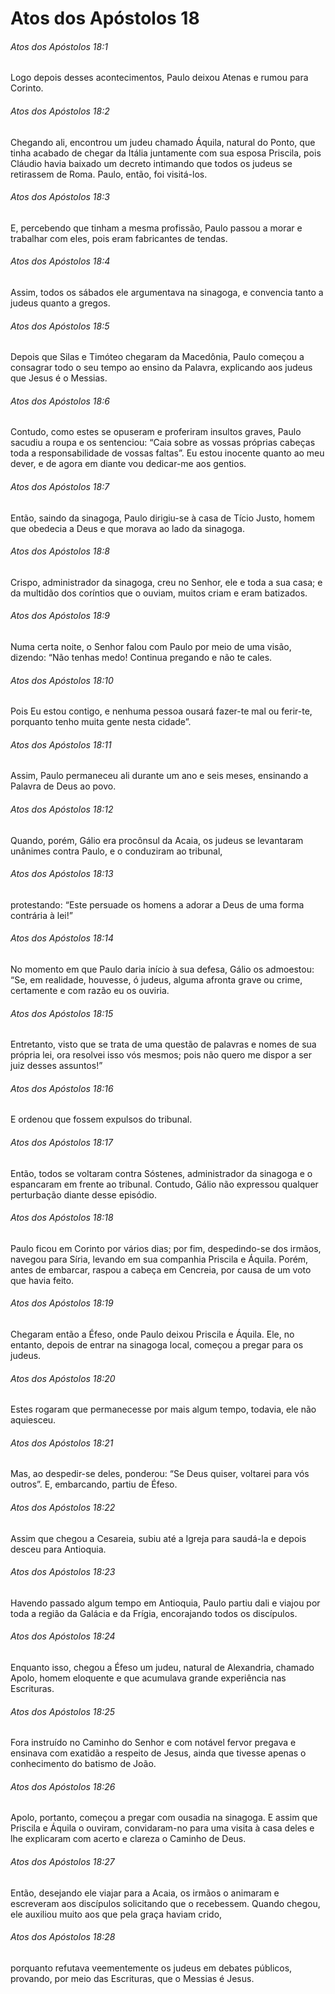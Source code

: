 # Atos dos Apóstolos 18

###### Atos dos Apóstolos 18:1

Logo depois desses acontecimentos, Paulo deixou Atenas e rumou para Corinto.

###### Atos dos Apóstolos 18:2

Chegando ali, encontrou um judeu chamado Áquila, natural do Ponto, que tinha acabado de chegar da Itália juntamente com sua esposa Priscila, pois Cláudio havia baixado um decreto intimando que todos os judeus se retirassem de Roma. Paulo, então, foi visitá-los.

###### Atos dos Apóstolos 18:3

E, percebendo que tinham a mesma profissão, Paulo passou a morar e trabalhar com eles, pois eram fabricantes de tendas.

###### Atos dos Apóstolos 18:4

Assim, todos os sábados ele argumentava na sinagoga, e convencia tanto a judeus quanto a gregos.

###### Atos dos Apóstolos 18:5

Depois que Silas e Timóteo chegaram da Macedônia, Paulo começou a consagrar todo o seu tempo ao ensino da Palavra, explicando aos judeus que Jesus é o Messias.

###### Atos dos Apóstolos 18:6

Contudo, como estes se opuseram e proferiram insultos graves, Paulo sacudiu a roupa e os sentenciou: “Caia sobre as vossas próprias cabeças toda a responsabilidade de vossas faltas”. Eu estou inocente quanto ao meu dever, e de agora em diante vou dedicar-me aos gentios.

###### Atos dos Apóstolos 18:7

Então, saindo da sinagoga, Paulo dirigiu-se à casa de Tício Justo, homem que obedecia a Deus e que morava ao lado da sinagoga.

###### Atos dos Apóstolos 18:8

Crispo, administrador da sinagoga, creu no Senhor, ele e toda a sua casa; e da multidão dos coríntios que o ouviam, muitos criam e eram batizados.

###### Atos dos Apóstolos 18:9

Numa certa noite, o Senhor falou com Paulo por meio de uma visão, dizendo: “Não tenhas medo! Continua pregando e não te cales.

###### Atos dos Apóstolos 18:10

Pois Eu estou contigo, e nenhuma pessoa ousará fazer-te mal ou ferir-te, porquanto tenho muita gente nesta cidade”.

###### Atos dos Apóstolos 18:11

Assim, Paulo permaneceu ali durante um ano e seis meses, ensinando a Palavra de Deus ao povo.

###### Atos dos Apóstolos 18:12

Quando, porém, Gálio era procônsul da Acaia, os judeus se levantaram unânimes contra Paulo, e o conduziram ao tribunal,

###### Atos dos Apóstolos 18:13

protestando: “Este persuade os homens a adorar a Deus de uma forma contrária à lei!”

###### Atos dos Apóstolos 18:14

No momento em que Paulo daria início à sua defesa, Gálio os admoestou: “Se, em realidade, houvesse, ó judeus, alguma afronta grave ou crime, certamente e com razão eu os ouviria.

###### Atos dos Apóstolos 18:15

Entretanto, visto que se trata de uma questão de palavras e nomes de sua própria lei, ora resolvei isso vós mesmos; pois não quero me dispor a ser juiz desses assuntos!”

###### Atos dos Apóstolos 18:16

E ordenou que fossem expulsos do tribunal.

###### Atos dos Apóstolos 18:17

Então, todos se voltaram contra Sóstenes, administrador da sinagoga e o espancaram em frente ao tribunal. Contudo, Gálio não expressou qualquer perturbação diante desse episódio.

###### Atos dos Apóstolos 18:18

Paulo ficou em Corinto por vários dias; por fim, despedindo-se dos irmãos, navegou para Síria, levando em sua companhia Priscila e Áquila. Porém, antes de embarcar, raspou a cabeça em Cencreia, por causa de um voto que havia feito.

###### Atos dos Apóstolos 18:19

Chegaram então a Éfeso, onde Paulo deixou Priscila e Áquila. Ele, no entanto, depois de entrar na sinagoga local, começou a pregar para os judeus.

###### Atos dos Apóstolos 18:20

Estes rogaram que permanecesse por mais algum tempo, todavia, ele não aquiesceu.

###### Atos dos Apóstolos 18:21

Mas, ao despedir-se deles, ponderou: “Se Deus quiser, voltarei para vós outros”. E, embarcando, partiu de Éfeso.

###### Atos dos Apóstolos 18:22

Assim que chegou a Cesareia, subiu até a Igreja para saudá-la e depois desceu para Antioquia.

###### Atos dos Apóstolos 18:23

Havendo passado algum tempo em Antioquia, Paulo partiu dali e viajou por toda a região da Galácia e da Frígia, encorajando todos os discípulos.

###### Atos dos Apóstolos 18:24

Enquanto isso, chegou a Éfeso um judeu, natural de Alexandria, chamado Apolo, homem eloquente e que acumulava grande experiência nas Escrituras.

###### Atos dos Apóstolos 18:25

Fora instruído no Caminho do Senhor e com notável fervor pregava e ensinava com exatidão a respeito de Jesus, ainda que tivesse apenas o conhecimento do batismo de João.

###### Atos dos Apóstolos 18:26

Apolo, portanto, começou a pregar com ousadia na sinagoga. E assim que Priscila e Áquila o ouviram, convidaram-no para uma visita à casa deles e lhe explicaram com acerto e clareza o Caminho de Deus.

###### Atos dos Apóstolos 18:27

Então, desejando ele viajar para a Acaia, os irmãos o animaram e escreveram aos discípulos solicitando que o recebessem. Quando chegou, ele auxiliou muito aos que pela graça haviam crido,

###### Atos dos Apóstolos 18:28

porquanto refutava veementemente os judeus em debates públicos, provando, por meio das Escrituras, que o Messias é Jesus.

